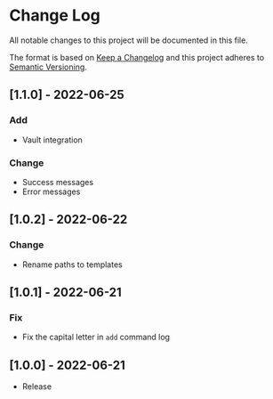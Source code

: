 # Change Log

All notable changes to this project will be documented in this file.

The format is based on [Keep a Changelog](http://keepachangelog.com/)
and this project adheres to [Semantic Versioning](http://semver.org/).

## [1.1.0] - 2022-06-25

### Add

- Vault integration

### Change

- Success messages
- Error messages

## [1.0.2] - 2022-06-22

### Change

- Rename paths to templates

## [1.0.1] - 2022-06-21

### Fix

- Fix the capital letter in `add` command log

## [1.0.0] - 2022-06-21

- Release
